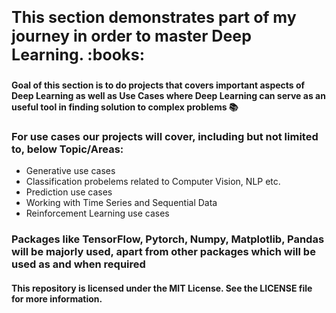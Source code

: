<p style="font-size: 25px;">
<b>This section demonstrates part of my journey in order to master Deep Learning. :books:<br>

Goal of this section is to do projects that covers important aspects of Deep Learning as well as Use Cases where Deep Learning can serve as an useful tool in finding solution to complex problems  :books:</b>
</p>

<h3>For use cases our projects will cover, including but not limited to, below Topic/Areas:  </h3>
<ul>
    <li>Generative use cases</li>
    <li>Classification probelems related to Computer Vision, NLP etc.</li>
    <li>Prediction use cases</li>
    <li>Working with Time Series and Sequential Data</li>
    <li>Reinforcement Learning use cases</li>
</ul>

<h3>Packages like TensorFlow, Pytorch, Numpy, Matplotlib, Pandas will be majorly used, apart from other packages which will be used as and when required </h3>

<h4>This repository is licensed under the MIT License. See the LICENSE file for more information.</h4>